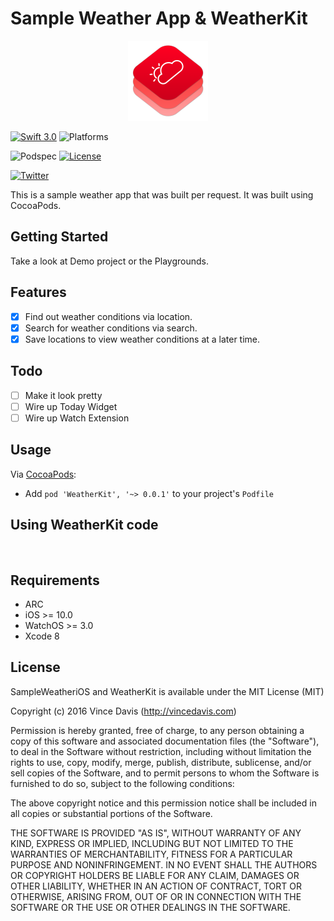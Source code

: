 # Sample Weather App & WeatherKit
<p align="center"><img src="Assets/logo.png" alt="Logo" width=128 height=128></p>

[![Swift 3.0](https://img.shields.io/badge/Swift-3.0-orange.svg?style=flat)](https://developer.apple.com/swift/)
![Platforms](https://img.shields.io/cocoapods/p/StepFlow.svg?style=flat)

![Podspec](https://img.shields.io/cocoapods/v/StepFlow.svg)
[![License](https://img.shields.io/cocoapods/l/StepFlow.svg)](https://github.com/Swiftification/StepFlow/master/LICENSE)

[![Twitter](https://img.shields.io/badge/twitter-@VinceDavis-blue.svg?style=flat)](http://twitter.com/Vincedavis)

This is a sample weather app that was built per request. It was built using CocoaPods.

## Getting Started

Take a look at Demo project or the Playgrounds.

## Features

- [x] Find out weather conditions via location.
- [x] Search for weather conditions via search.
- [x] Save locations to view weather conditions at a later time.

## Todo

- [ ] Make it look pretty
- [ ] Wire up Today Widget
- [ ] Wire up Watch Extension

## Usage

Via [CocoaPods](http://cocoapods.org):

* Add `pod 'WeatherKit', '~> 0.0.1'` to your project's `Podfile`

## Using WeatherKit code

```swift



```

## Requirements

* ARC
* iOS >= 10.0
* WatchOS >= 3.0
* Xcode 8

## License

SampleWeatheriOS and WeatherKit is available under the MIT License (MIT)

Copyright (c) 2016 Vince Davis (http://vincedavis.com)

Permission is hereby granted, free of charge, to any person obtaining a copy
of this software and associated documentation files (the "Software"), to deal
in the Software without restriction, including without limitation the rights
to use, copy, modify, merge, publish, distribute, sublicense, and/or sell
copies of the Software, and to permit persons to whom the Software is
furnished to do so, subject to the following conditions:

The above copyright notice and this permission notice shall be included in
all copies or substantial portions of the Software.

THE SOFTWARE IS PROVIDED "AS IS", WITHOUT WARRANTY OF ANY KIND, EXPRESS OR
IMPLIED, INCLUDING BUT NOT LIMITED TO THE WARRANTIES OF MERCHANTABILITY,
FITNESS FOR A PARTICULAR PURPOSE AND NONINFRINGEMENT. IN NO EVENT SHALL THE
AUTHORS OR COPYRIGHT HOLDERS BE LIABLE FOR ANY CLAIM, DAMAGES OR OTHER
LIABILITY, WHETHER IN AN ACTION OF CONTRACT, TORT OR OTHERWISE, ARISING FROM,
OUT OF OR IN CONNECTION WITH THE SOFTWARE OR THE USE OR OTHER DEALINGS IN
THE SOFTWARE.
